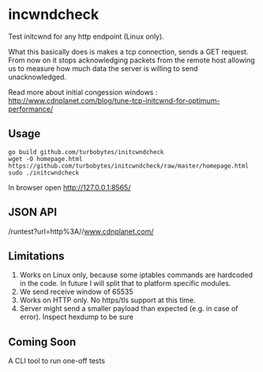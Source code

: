 incwndcheck
===========

Test initcwnd for any http endpoint (Linux only).

What this basically does is makes a tcp connection, sends a GET request. From now on it stops acknowledging packets from the remote host allowing us to measure how much data the server is willing to send unacknowledged.

Read more about initial congession windows : http://www.cdnplanet.com/blog/tune-tcp-initcwnd-for-optimum-performance/

Usage
-----

```
go build github.com/turbobytes/initcwndcheck
wget -O homepage.html https://github.com/turbobytes/initcwndcheck/raw/master/homepage.html
sudo ./initcwndcheck
```

In browser open http://127.0.0.1:8565/

JSON API
--------

/runtest?url=http%3A//www.cdnplanet.com/

Limitations
-----------

1. Works on Linux only, because some iptables commands are hardcoded in the code. In future I will split that to platform specific modules.
2. We send receive window of 65535
3. Works on HTTP only. No https/tls support at this time.
4. Server might send a smaller payload than expected (e.g. in case of error). Inspect hexdump to be sure

Coming Soon
-----------

A CLI tool to run one-off tests
